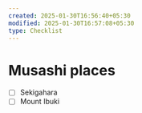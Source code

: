 ```yaml
---
created: 2025-01-30T16:56:40+05:30
modified: 2025-01-30T16:57:08+05:30
type: Checklist
---
```


# Musashi places

- [ ] Sekigahara
- [ ] Mount Ibuki
